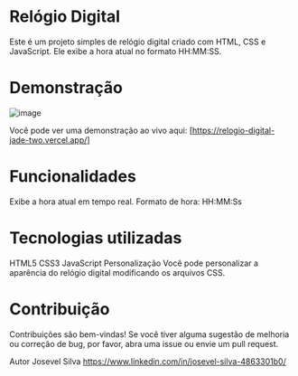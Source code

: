 # Relógio Digital
Este é um projeto simples de relógio digital criado com HTML, CSS e JavaScript. Ele exibe a hora atual no formato HH:MM:SS.

# Demonstração
![image](https://github.com/user-attachments/assets/beb725d5-5ff9-4efc-ae46-887b30cae0c4)


Você pode ver uma demonstração ao vivo aqui: [https://relogio-digital-jade-two.vercel.app/]

# Funcionalidades
Exibe a hora atual em tempo real.
Formato de hora: HH:MM:Ss

# Tecnologias utilizadas
HTML5
CSS3
JavaScript
Personalização
Você pode personalizar a aparência do relógio digital modificando os arquivos CSS.

# Contribuição
Contribuições são bem-vindas! Se você tiver alguma sugestão de melhoria ou correção de bug, por favor, abra uma issue ou envie um pull request.

Autor
Josevel Silva 
https://www.linkedin.com/in/josevel-silva-4863301b0/
